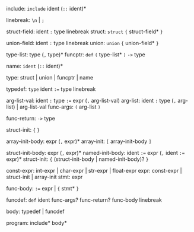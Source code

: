 include: `include` ident (`::` ident)*

linebreak: `\n` | `;`

struct-field: ident `:` type linebreak
struct: `struct` `{` struct-field* `}`

union-field: ident `:` type linebreak
union: `union` `{` union-field* `}`


type-list: type (`,` type)*
funcptr: `def` `(` type-list* `)` `->` type

name: `ident` (`::` ident)*

type: struct | union | funcptr | name

typedef: `type` ident `:=` type linebreak

arg-list-val: ident `:` type `:=` expr (`,` arg-list-val)
arg-list: ident `:` type (`,` arg-list) | arg-list-val
func-args: `(` arg-list `)`

func-return: `->` type


struct-init: `{` `}`

array-init-body: expr (`,` expr)* 
array-init: `[` array-init-body `]`

struct-init-body: expr (`,` expr)*
named-init-body: ident `:=` expr (`,` ident `:=` expr)*
struct-init: `{` (struct-init-body | named-init-body)? `}`

const-expr: int-expr | char-expr | str-expr | float-expr
expr: const-expr | struct-init | array-init
stmt: expr

func-body: `:=` expr | `{` stmt* `}`

funcdef: `def` ident func-args? func-return? func-body linebreak

body: typedef | funcdef

program: include* body*
